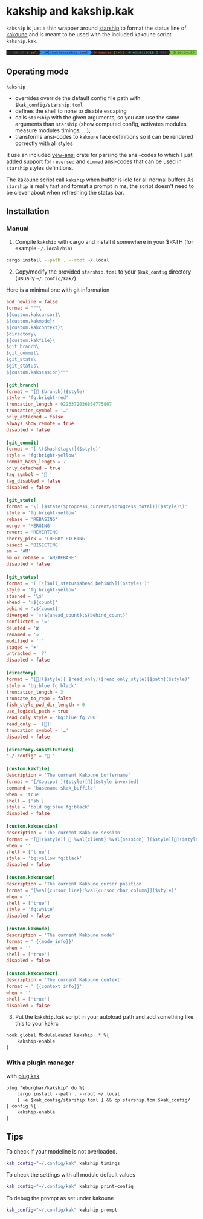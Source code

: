 # kakship and kakship.kak

`kakship` is just a thin wrapper around [starship](https://starship.rs) to format the status line of
[kakoune](https://kakoune.org/) and is meant to be used with the included kakoune script `kakship.kak`.

![kakship prompt](kakship.png?raw=true "Kakship prompt")

## Operating mode

`kakship`

- overrides override the default config file path with `$kak_config/starship.toml`
- defines the shell to none to disable escaping
- calls `starship` with the given arguments, so you can use the same arguments than `starship` (show computed config,
  activates modules, measure modules timings, ...),
- transforms ansi-codes to `kakoune` face definitions so it can be rendered correctly with all styles

It use an included [yew-ansi](https://github.com/siku2/yew-ansi) crate for parsing the ansi-codes to which I just
added support for `reversed` and `dimmed` ansi-codes that can be used in `starship` styles definitions.

The kakoune script call `kakship` when buffer is idle for all normal buffers As `starship` is really fast and format
a prompt in ms, the script doesn't need to be clever about when refreshing the status bar.

## Installation

### Manual

1. Compile `kakship` with cargo and install it somewhere in your $PATH (for example `~/.local/bin`)

```sh
cargo install --path . --root ~/.local
```

2. Copy/modify the provided `starship.toml` to your `$kak_config` directory (usually `~/.config/kak/`)

Here is a minimal one with git information

```toml
add_newline = false
format = """\
${custom.kakcursor}\
${custom.kakmode}\
${custom.kakcontext}\
$directory\
${custom.kakfile}\
$git_branch\
$git_commit\
$git_state\
$git_status\
${custom.kaksession}"""

[git_branch]
format = '[ $branch]($style)'
style = 'fg:bright-red'
truncation_length = 9223372036854775807
truncation_symbol = '…'
only_attached = false
always_show_remote = true
disabled = false

[git_commit]
format = '[ \($hash$tag\)]($style)'
style = 'fg:bright-yellow'
commit_hash_length = 7
only_detached = true
tag_symbol = ' '
tag_disabled = false
disabled = false

[git_state]
format = '\( [$state($progress_current/$progress_total)]($style)\)'
style = 'fg:bright-yellow'
rebase = 'REBASING'
merge = 'MERGING'
revert = 'REVERTING'
cherry_pick = 'CHERRY-PICKING'
bisect = 'BISECTING'
am = 'AM'
am_or_rebase = 'AM/REBASE'
disabled = false

[git_status]
format = '( [\[$all_status$ahead_behind\]]($style) )'
style = 'fg:bright-yellow'
stashed = '\$'
ahead = '⇡${count}'
behind = '⇣${count}'
diverged = '⇕⇡${ahead_count}⇣${behind_count}'
conflicted = '='
deleted = '✘'
renamed = '»'
modified = '!'
staged = '+'
untracked = '?'
disabled = false

[directory]
format = '[]($style)[ $read_only]($read_only_style)[$path]($style)'
style = 'bg:blue fg:black'
truncation_length = 3
truncate_to_repo = false
fish_style_pwd_dir_length = 0
use_logical_path = true
read_only_style = 'bg:blue fg:200'
read_only = '[]'
truncation_symbol = '…'
disabled = false

[directory.substitutions]
"~/.config" = " "

[custom.kakfile]
description = 'The current Kakoune buffername'
format = '[/$output ]($style)[]($style inverted) '
command = 'basename $kak_buffile'
when = 'true'
shell = ['sh']
style = 'bold bg:blue fg:black'
disabled = false

[custom.kaksession]
description = 'The current Kakoune session'
format = '[]($style)[  %val{client}:%val{session} ]($style)[]($style inverted)'
when = ''
shell = ['true']
style = 'bg:yellow fg:black'
disabled = false

[custom.kakcursor]
description = 'The current Kakoune cursor position'
format = '[%val{cursor_line}:%val{cursor_char_column}]($style)'
when = ''
shell = ['true']
style = 'fg:white'
disabled = false

[custom.kakmode]
description = 'The current Kakoune mode'
format = ' {{mode_info}}'
when = ''
shell = ['true']
disabled = false

[custom.kakcontext]
description = 'The current Kakoune context'
format = ' {{context_info}}'
when = ''
shell = ['true']
disabled = false
```

3. Put the `kakship.kak` script in your autoload path and add something like this to your kakrc

```
hook global ModuleLoaded kakship .* %{
	kakship-enable
}
```

### With a plugin manager

with [plug.kak](https://github.com/andreyorst/plug.kak)

```
plug "eburghar/kakship" do %{
	cargo install --path . --root ~/.local
	[ -e $kak_config/starship.toml ] && cp starship.tom $kak_config/
} config %{
	kakship-enable
}
```

## Tips

To check if your modeline is not overloaded.

```sh
kak_config="~/.config/kak" kakship timings
```

To check the settings with all module default values

```sh
kak_config="~/.config/kak" kakship print-config
```

To debug the prompt as set under kakoune

```sh
kak_config="~/.config/kak" kakship prompt
```
